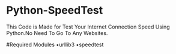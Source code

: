 # Python-SpeedTest
This Code is Made for Test Your Internet Connection Speed Using Python.No Need To Go To Any Websites.

#Required Modules
•urllib3
•speedtest
